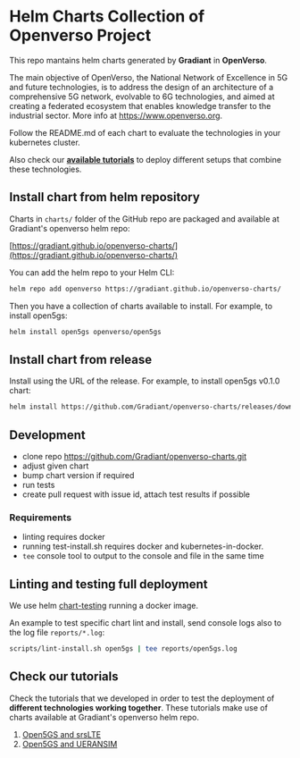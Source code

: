 # Helm Charts Collection of Openverso Project

This repo mantains helm charts generated by **Gradiant** in **OpenVerso**.

The main objective of OpenVerso, the National Network of Excellence in 5G and future technologies, is to address the design of an architecture of a comprehensive 5G network, evolvable to 6G technologies, and aimed at creating a federated ecosystem that enables knowledge transfer to the industrial sector. More info at https://www.openverso.org.

Follow the README.md of each chart to evaluate the technologies in your kubernetes cluster.

Also check our [**available tutorials**](#check-our-tutorials) to deploy different setups that combine these technologies.

## Install chart from helm repository

Charts in `charts/` folder of the GitHub repo are packaged and available at Gradiant's openverso helm repo:  

[https://gradiant.github.io/openverso-charts/](https://gradiant.github.io/openverso-charts/)

You can add the helm repo to your Helm CLI:

```bash
helm repo add openverso https://gradiant.github.io/openverso-charts/
```

Then you have a collection of charts available to install. For example, to install open5gs:

```bash
helm install open5gs openverso/open5gs
```

## Install chart from release

Install using the URL of the release. For example, to install open5gs v0.1.0 chart:

```bash
helm install https://github.com/Gradiant/openverso-charts/releases/download/open5gs-0.1.0/open5gs-0.1.0.tgz
```

## Development

- clone repo https://github.com/Gradiant/openverso-charts.git
- adjust given chart
- bump chart version if required
- run tests
- create pull request with issue id, attach test results if possible

### Requirements

- linting requires docker
- running test-install.sh requires docker and kubernetes-in-docker.
- `tee` console tool to output to the console and file in the same time

## Linting and testing full deployment

We use helm [chart-testing](https://github.com/helm/chart-testing) running a docker image.

An example to test specific chart lint and install, send console logs also to the log file `reports/*.log`:

```bash
scripts/lint-install.sh open5gs | tee reports/open5gs.log
```

## Check our tutorials
Check the tutorials that we developed in order to test the deployment of **different technologies working together**. These tutorials make use of charts available at Gradiant's openverso helm repo.

1. [Open5GS and srsLTE](open5gs-srslte.md)
2. [Open5GS and UERANSIM](open5gs-ueransim-gnb.md)